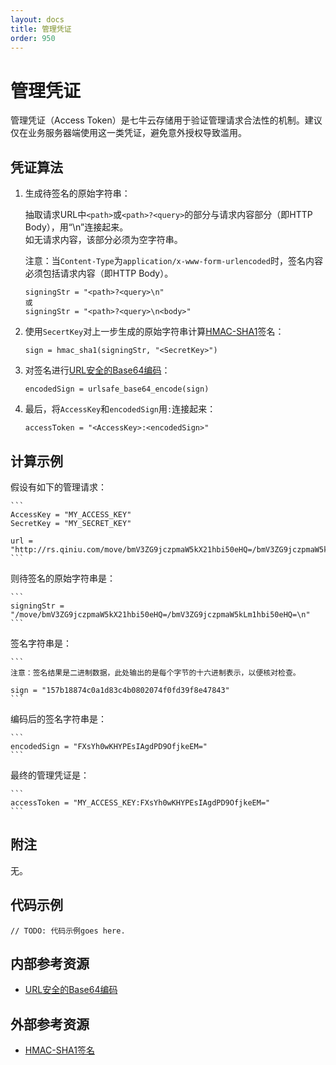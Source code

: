 ```yaml
---
layout: docs
title: 管理凭证
order: 950
---
```


<a id="access-token"></a>
# 管理凭证

管理凭证（Access Token）是七牛云存储用于验证管理请求合法性的机制。建议仅在业务服务器端使用这一类凭证，避免意外授权导致滥用。  

<a id="access-token-algorithm"></a>
## 凭证算法

1. 生成待签名的原始字符串：  

	抽取请求URL中`<path>`或`<path>?<query>`的部分与请求内容部分（即HTTP Body），用“\n”连接起来。  
	如无请求内容，该部分必须为空字符串。  

    注意：当`Content-Type`为`application/x-www-form-urlencoded`时，签名内容必须包括请求内容（即HTTP Body）。  

	```
    signingStr = "<path>?<query>\n"
    或
    signingStr = "<path>?<query>\n<body>"
	```

2. 使用`SecertKey`对上一步生成的原始字符串计算[HMAC-SHA1][hmacSha1Href]签名：

	```
    sign = hmac_sha1(signingStr, "<SecretKey>")
	```

3. 对签名进行[URL安全的Base64编码][urlsafeBase64Href]：

	```
	encodedSign = urlsafe_base64_encode(sign)
	```

4. 最后，将`AccessKey`和`encodedSign`用`:`连接起来：  

	```
    accessToken = "<AccessKey>:<encodedSign>"
	```

<a id="access-token-fakecode"></a>
## 计算示例

假设有如下的管理请求：  

	```
    AccessKey = "MY_ACCESS_KEY"
    SecretKey = "MY_SECRET_KEY"

    url = "http://rs.qiniu.com/move/bmV3ZG9jczpmaW5kX21hbi50eHQ=/bmV3ZG9jczpmaW5kLm1hbi50eHQ="
	```

则待签名的原始字符串是：  

	```
    signingStr = "/move/bmV3ZG9jczpmaW5kX21hbi50eHQ=/bmV3ZG9jczpmaW5kLm1hbi50eHQ=\n"
	```

签名字符串是：  

	```
    注意：签名结果是二进制数据，此处输出的是每个字节的十六进制表示，以便核对检查。

    sign = "157b18874c0a1d83c4b0802074f0fd39f8e47843"
	```

编码后的签名字符串是：  

	```
    encodedSign = "FXsYh0wKHYPEsIAgdPD9OfjkeEM="
	```

最终的管理凭证是：  

	```
    accessToken = "MY_ACCESS_KEY:FXsYh0wKHYPEsIAgdPD9OfjkeEM="
	```

<a id="access-token-remarks"></a>
## 附注

无。

<a id="access-token-samples"></a>
## 代码示例

```
// TODO: 代码示例goes here.
```

<a id="access-internal-resources"></a>
## 内部参考资源

- [URL安全的Base64编码][urlsafeBase64Href]

<a id="access-external-resources"></a>
## 外部参考资源

- [HMAC-SHA1签名][hmacSha1Href]

[hmacSha1Href]:             http://en.wikipedia.org/wiki/Hash-based_message_authentication_code                  "HMAC-SHA1签名"
[urlsafeBase64Href]: ../../overview/appendix.html#urlsafe-base64 "URL安全的Base64编码"
